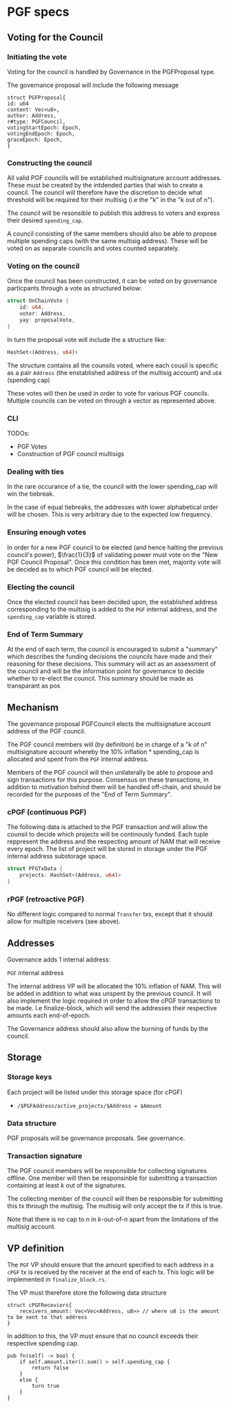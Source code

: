 # PGF specs

## Voting for the Council


### Initiating the vote
Voting for the council is handled by Governance in the PGFProposal type.

The governance proposal will include the following message

```rust!
struct PGFProposal{
id: u64
content: Vec<u8>,
author: Address,
r#type: PGFCouncil,
votingStartEpoch: Epoch,
votingEndEpoch: Epoch,
graceEpoch: Epoch,
}
```

### Constructing the council
All valid PGF councils will be established multisignature account addresses. These must be created by the intdended parties that wish to create a council. The council will therefore have the discretion to decide what threshold will be required for their multisig (i.e the "k" in the "k out of n").

The council will be resonsible to publish this address to voters and express their desired `spending_cap`. 

A council consisting of the same members should also be able to propose multiple spending caps (with the same multisig address). These will be voted on as separate councils and votes counted separately.


### Voting on the council
Once the council has been constructed, it can be voted on by governance particpants through a vote as structured below:

```rust
struct OnChainVote {
    id: u64,
    voter: Address,
    yay: proposalVote,
}
```

In turn the proposal vote will include the a structure like:

```rust
HashSet<(Address, u64)>
```

The structure contains all the counsils voted, where each cousil is specific as a pair `Address` (the enstablished address of the multisig account) and `u64` (spending cap)

These votes will then be used in order to vote for various PGF councils. Multiple councils can be voted on through a vector as represented above.


### CLI

TODOs:

- PGF Votes
- Construction of PGF council multisigs 

### Dealing with ties
In the rare occurance of a tie, the council with the lower spending_cap will win the tiebreak.

In the case of equal tiebreaks, the addresses with lower alphabetical order will be chosen. This is very arbitrary due to the expected low frequency.

### Ensuring enough votes 

In order for a new PGF council to be elected (and hence halting the previous council's power), $\frac{1}{3}$ of validating power must vote on the "New PGF Council Proposal". Once this condition has been met, majority vote will be decided as to which PGF council will be elected.

### Electing the council

Once the elected council has been decided upon, the established address corresponding to the multisig is added to the `PGF` internal address, and the `spending_cap` variable is stored.

### End of Term Summary

At the end of each term, the council is encouraged to submit a "summary"  which describes the funding decisions the councils have made and their reasoning for these decisions. This summary will act as an assessment of the council and will be the information point for governance to decide whether to re-elect the council. This summary should be made as transparant as pos

## Mechanism

The governance proposal PGFCouncil elects the multisignature account address of the PGF council.

The PGF council members will (by definition) be in charge of a "k of n" multisignature account whereby the $\text{10% inflation} * \text{spending_cap}$ is allocated and spent from the `PGF` internal address.

Members of the PGF council will then unilaterally be able to propose and sign transactions for this purpose. Consensus on these transactions, in addition to motivation behind them will be handled off-chain, and should be recorded for the purposes of the "End of Term Summary".


### cPGF (continuous PGF)

<!-- These transactions will be more involved than the rPGF transactions (which will act as simple transactions).


```rust
struct cPGFTx {
    // Source address - the multisig
    address: Address,
    // Asset identifier for this input - will always be NAM
    token: NAM,
    // Asset value in the input, will be distributed each epoch
    amount_epoch: u64,
    // A signature over the hash of the transaction
    sig: Signature,
    // Used to verify the owner's signature
    pk: PublicKey,
}
```

```rust!
struct TxOut {
    // Destination addresses (can be a vector)
    address: Vec<Address>,
    // Asset identifier for this output
    token: NAM,
    // Asset value in the output, will happen each epoch
    amount: u64,
}
``` -->

The following data is attached to the PGF transaction and will allow the counsil to decide which projects will be continously funded. Each tuple reppresent the address and the respecting amount of NAM that will receive every epoch. The list of project will be stored in storage under the PGF internal address substorage space.

```rust
struct PFGTxData {
    projects: HashSet<(Address, u64)>
}
```

### rPGF (retroactive PGF)
No different logic compared to normal `Transfer` txs, except that it should allow for multiple receivers (see above).


## Addresses
Governance adds 1 internal address:

`PGF` internal address

The internal address VP will be allocated the 10% inflation of NAM. This will be added in addition to what was unspent by the previous council.
It will also implement the logic required in order to allow the cPGF transactions to be made. I.e finalize-block, which will send the addresses their respective amounts each end-of-epoch.

The Governance address should also allow the burning of funds by the council.


## Storage

### Storage keys

Each project will be listed under this storage space (for cPGF)
- `/$PGFAddress/active_projects/$Address = $Amount`

### Data structure

PGF proposals will be governance proposals. See governance.


### Transaction signature
The PGF council members will be responsible for collecting signatures offline. One member will then be responsinble for submitting a transaction containing at least $k$ out of the signatures.

The collecting member of the council will then be responsible for submitting this tx through the multisig. The multisig will only accept the tx if this is true.

Note that there is no cap to $n$ in $k$-out-of-$n$ apart from the limitations of the multisig account.


## VP definition


The `PGF` VP should ensure that the amount specified to each address in a `cPGF` tx is received by the receiver at the end of each tx. This logic will be implemented in `finalize_block.rs`.

The VP must therefore store the following data structure

```rust!
struct cPGFReceviers{
    receivers_amount: Vec<Vec<Address, u8>> // where u8 is the amount to be sent to that address
}
```

In addition to this, the VP must ensure that no council exceeds their respective spending cap.

```rust!
pub fn(self) -> bool {
    if self.amount.iter().sum() > self.spending_cap {
        return false
    }
    else {
        turn true
    }
}
```









